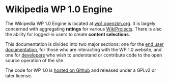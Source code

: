 # Wikipedia WP 1.0 Engine

The Wikipedia WP 1.0 Engine is located at
[wp1.openzim.org](https://wp1.openzim.org). It is largely concerned with
aggregating **ratings** for various
[WikiProjects](https://en.wikipedia.org/wiki/Wikipedia:WikiProject). There is
also the ability for logged-in users to create **content selections**.

This documentation is divided into two major sections: one for the [end user
documentation](user), for those who are interacting with the WP 1.0 website, and
one for [developers](developer) who wish to understand or contribute code to the
open source operation of the site.

The code for WP 1.0 is [hosted on Github](https://github.com/openzim/wp1) and
released under a GPLv2 or later license.
